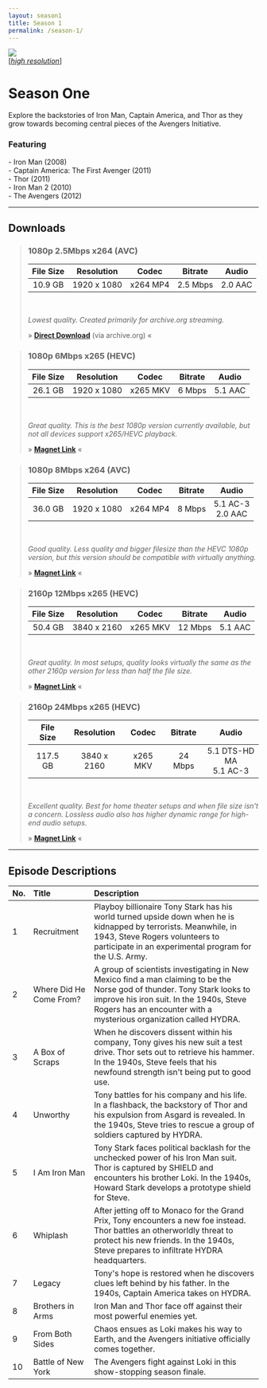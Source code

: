```yaml
---
layout: season1
title: Season 1
permalink: /season-1/
---
```


<div class="image-with-text-left" style="padding: 0px 30px 0px 0px">
 <img src="../assets/images/seasonOne_450px.jpg" />
 <br />
 [<i><a href="../assets/images/seasonOne_2550px.jpg">high resolution</a></i>]
</div>

# Season One

Explore the backstories of Iron Man, Captain America, and Thor as they grow towards becoming central pieces of the Avengers Initiative.

### Featuring

<p>
 - Iron Man (2008)<br />
 - Captain America: The First Avenger (2011)<br />
 - Thor (2011)<br />
 - Iron Man 2 (2010)<br />
 - The Avengers (2012)
</p>
<p style="clear: both;"></p>

* * *

## Downloads

> ### 1080p 2.5Mbps x264 (AVC)
>
> | **File Size** | **Resolution** | **Codec** | **Bitrate** | **Audio** |
> | :---: | :---: | :---: | :---: | :---: |
> | 10.9 GB | 1920 x 1080 | x264 MP4 | 2.5 Mbps | 2.0 AAC |
> 
> <br />
> 
> _Lowest quality. Created primarily for archive.org streaming._
>
> » [**Direct Download**](https://archive.org/compress/Marvel-Unite-S1/formats=MPEG4&file=/Marvel-Unite-S1.zip) (via archive.org) «

> ### 1080p 6Mbps x265 (HEVC)
>
> | **File Size** | **Resolution** | **Codec** | **Bitrate** | **Audio** |
> | :---: | :---: | :---: | :---: | :---: |
> | 26.1 GB | 1920 x 1080 | x265 MKV | 6 Mbps | 5.1 AAC |
> 
> <br />
> 
> _Great quality. This is the best 1080p version currently available, but not all devices support x265/HEVC playback._
>
> » <a href="magnet:?xt=urn:btih:b404bf98c682700c70cd0a5770d80affe986adbd&dn=Marvel%20Unite%20(2023)%20Season%201%20S01%20(1080p%206Mbps%20x265%20HEVC%20AAC%205.1%20ducko)&tr=udp%3a%2f%2fbt2.archive.org%3a6969%2fannounce&tr=udp%3a%2f%2fbt1.archive.org%3a6969%2fannounce&tr=udp%3a%2f%2ftracker.opentrackr.org%3a1337%2fannounce"><b>Magnet Link</b></a> «

> ### 1080p 8Mbps x264 (AVC)
>
> | **File Size** | **Resolution** | **Codec** | **Bitrate** | **Audio** |
> | :---: | :---: | :---: | :---: | :---: |
> | 36.0 GB | 1920 x 1080 | x264 MP4 | 8 Mbps | 5.1 AC-3 <br /> 2.0 AAC |
>
> <br />
>
> _Good quality. Less quality and bigger filesize than the HEVC 1080p version, but this version should be compatible with virtually anything._
>
> » <a href="magnet:?xt=urn:btih:4e4b32d2c045290e8c2041a1c0823bdb078033cb&dn=Marvel%20Unite%20(2023)%20Season%201%20S01%20(1080p%208Mbps%20x264%20AC3%205.1%20ducko)&tr=udp%3a%2f%2ftracker.opentrackr.org%3a1337%2fannounce&tr=udp%3a%2f%2fbt1.archive.org%3a6969%2fannounce&tr=udp%3a%2f%2fbt2.archive.org%3a6969%2fannounce"><b>Magnet Link</b></a> «

> ### 2160p 12Mbps x265 (HEVC)
> 
> | **File Size** | **Resolution** | **Codec** | **Bitrate** | **Audio** |
> | :---: | :---: | :---: | :---: | :---: |
> | 50.4 GB | 3840 x 2160 | x265 MKV | 12 Mbps | 5.1 AAC |
>
> <br />
>
> _Great quality. In most setups, quality looks virtually the same as the other 2160p version for less than half the file size._
> 
> » <a href="magnet:?xt=urn:btih:18d3a9a4b66ccc0492bd5f22cf18c830f301ec48&dn=Marvel%20Unite%20(2023)%20Season%201%20S01%20(2160p%2012Mbps%20x265%20HEVC%20HDR%20AAC%205.1%20ducko)&tr=udp%3a%2f%2fbt1.archive.org%3a6969%2fannounce&tr=udp%3a%2f%2fbt2.archive.org%3a6969%2fannounce&tr=udp%3a%2f%2ftracker.opentrackr.org%3a1337%2fannounce"><b>Magnet Link</b></a> «

> ### 2160p 24Mbps x265 (HEVC)
> 
> | **File Size** | **Resolution** | **Codec** | **Bitrate** | **Audio** |
> | :---: | :---: | :---: | :---: | :---: |
> | 117.5 GB | 3840 x 2160 | x265 MKV | 24 Mbps | 5.1 DTS-HD MA <br /> 5.1 AC-3 |
>
> <br />
>
> _Excellent quality. Best for home theater setups and when file size isn't a concern. Lossless audio also has higher dynamic range for high-end audio setups._
> 
> » <a href="magnet:?xt=urn:btih:dbe269f2c9d0d782ccd6a25316dc0d1dc2be7f3a&dn=Marvel%20Unite%20(2023)%20Season%201%20S01%20(2160p%2024Mbps%20x265%20HEVC%20HDR%20DTS-HD%20MA%205.1%20ducko)&tr=udp%3a%2f%2ftracker.opentrackr.org%3a1337%2fannounce&tr=udp%3a%2f%2fbt2.archive.org%3a6969%2fannounce&tr=udp%3a%2f%2fbt1.archive.org%3a6969%2fannounce"><b>Magnet Link</b></a> «

* * *

## Episode Descriptions

| **No.** | **Title** | **Description** |
| --- | :--- | :--- |
| 1 | Recruitment | Playboy billionaire Tony Stark has his world turned upside down when he is kidnapped by terrorists. Meanwhile, in 1943, Steve Rogers volunteers to participate in an experimental program for the U.S. Army. |
| 2 | Where Did He Come From? | A group of scientists investigating in New Mexico find a man claiming to be the Norse god of thunder. Tony Stark looks to improve his iron suit. In the 1940s, Steve Rogers has an encounter with a mysterious organization called HYDRA. |
| 3 | A Box of Scraps | When he discovers dissent within his company, Tony gives his new suit a test drive. Thor sets out to retrieve his hammer. In the 1940s, Steve feels that his newfound strength isn't being put to good use. |
| 4 | Unworthy | Tony battles for his company and his life. In a flashback, the backstory of Thor and his expulsion from Asgard is revealed. In the 1940s, Steve tries to rescue a group of soldiers captured by HYDRA. |
| 5 | I Am Iron Man | Tony Stark faces political backlash for the unchecked power of his Iron Man suit. Thor is captured by SHIELD and encounters his brother Loki. In the 1940s, Howard Stark develops a prototype shield for Steve. |
| 6 | Whiplash | After jetting off to Monaco for the Grand Prix, Tony encounters a new foe instead. Thor battles an otherworldly threat to protect his new friends. In the 1940s, Steve prepares to infiltrate HYDRA headquarters. |
| 7 | Legacy | Tony's hope is restored when he discovers clues left behind by his father. In the 1940s, Captain America takes on HYDRA. |
| 8 | Brothers in Arms | Iron Man and Thor face off against their most powerful enemies yet. |
| 9 | From Both Sides | Chaos ensues as Loki makes his way to Earth, and the Avengers initiative officially comes together. |
| 10 | Battle of New York | The Avengers fight against Loki in this show-stopping season finale. |

